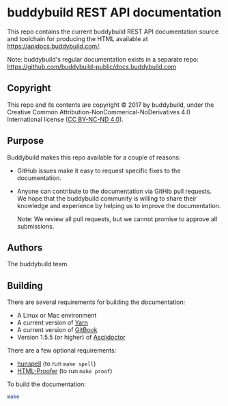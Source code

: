 # buddybuild REST API documentation

This repo contains the current buddybuild REST API documentation source
and toolchain for producing the HTML available at
https://apidocs.buddybuild.com/.

Note: buddybuild's regular documentation exists in a separate repo:
https://github.com/buddybuild-public/docs.buddybuild.com

## Copyright

This repo and its contents are copyright &copy; 2017 by buddybuild,
under the Creative Common Attribution-NonCommerical-NoDerivatives 4.0
International license ([CC BY-NC-ND
4.0](https://creativecommons.org/licenses/by-nc-nd/4.0/)).


## Purpose

Buddybuild makes this repo available for a couple of reasons:

* GitHub issues make it easy to request specific fixes to the
  documentation.

* Anyone can contribute to the documentation via GitHib pull requests.
  We hope that the buddybuild community is willing to share their
  knowledge and experience by helping us to improve the documentation.

  Note: We review all pull requests, but we cannot promise to approve all
  submissions.


## Authors

The buddybuild team.


## Building

There are several requirements for building the documentation:

* A Linux or Mac environment
* A current version of [Yarn](https://yarnpkg.com/en/docs/install)
* A current version of [GitBook](https://github.com/GitbookIO/gitbook)
* Version 1.5.5 (or higher) of 
  [Asciidoctor](https://rubygems.org/gems/asciidoctor)

There are a few optional requirements:

* [hunspell](http://hunspell.github.io/) (to run `make spell`)
* [HTML-Proofer](https://github.com/gjtorikian/html-proofer) (to run `make proof`)

To build the documentation:

```bash
make
```
